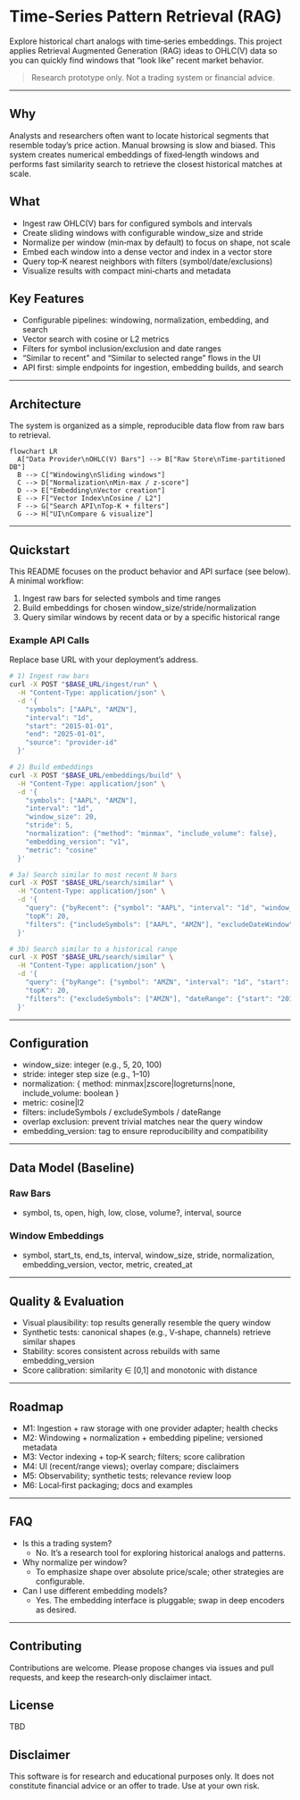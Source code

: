 # Time‑Series Pattern Retrieval (RAG)

Explore historical chart analogs with time‑series embeddings. This project applies Retrieval Augmented Generation (RAG) ideas to OHLC(V) data so you can quickly find windows that “look like” recent market behavior.

> Research prototype only. Not a trading system or financial advice.

---

## Why
Analysts and researchers often want to locate historical segments that resemble today’s price action. Manual browsing is slow and biased. This system creates numerical embeddings of fixed‑length windows and performs fast similarity search to retrieve the closest historical matches at scale.

## What
- Ingest raw OHLC(V) bars for configured symbols and intervals
- Create sliding windows with configurable window_size and stride
- Normalize per window (min‑max by default) to focus on shape, not scale
- Embed each window into a dense vector and index in a vector store
- Query top‑K nearest neighbors with filters (symbol/date/exclusions)
- Visualize results with compact mini‑charts and metadata

## Key Features
- Configurable pipelines: windowing, normalization, embedding, and search
- Vector search with cosine or L2 metrics
- Filters for symbol inclusion/exclusion and date ranges
- “Similar to recent” and “Similar to selected range” flows in the UI
- API first: simple endpoints for ingestion, embedding builds, and search

---

## Architecture
The system is organized as a simple, reproducible data flow from raw bars to retrieval.

```mermaid
flowchart LR
  A["Data Provider\nOHLC(V) Bars"] --> B["Raw Store\nTime‑partitioned DB"]
  B --> C["Windowing\nSliding windows"]
  C --> D["Normalization\nMin‑max / z‑score"]
  D --> E["Embedding\nVector creation"]
  E --> F["Vector Index\nCosine / L2"]
  F --> G["Search API\nTop‑K + filters"]
  G --> H["UI\nCompare & visualize"]
```

---

## Quickstart
This README focuses on the product behavior and API surface (see below). A minimal workflow:
1) Ingest raw bars for selected symbols and time ranges
2) Build embeddings for chosen window_size/stride/normalization
3) Query similar windows by recent data or by a specific historical range

### Example API Calls
Replace base URL with your deployment’s address.

```bash
# 1) Ingest raw bars
curl -X POST "$BASE_URL/ingest/run" \
  -H "Content-Type: application/json" \
  -d '{
    "symbols": ["AAPL", "AMZN"],
    "interval": "1d",
    "start": "2015-01-01",
    "end": "2025-01-01",
    "source": "provider-id"
  }'

# 2) Build embeddings
curl -X POST "$BASE_URL/embeddings/build" \
  -H "Content-Type: application/json" \
  -d '{
    "symbols": ["AAPL", "AMZN"],
    "interval": "1d",
    "window_size": 20,
    "stride": 5,
    "normalization": {"method": "minmax", "include_volume": false},
    "embedding_version": "v1",
    "metric": "cosine"
  }'

# 3a) Search similar to most recent N bars
curl -X POST "$BASE_URL/search/similar" \
  -H "Content-Type: application/json" \
  -d '{
    "query": {"byRecent": {"symbol": "AAPL", "interval": "1d", "window_size": 20}},
    "topK": 20,
    "filters": {"includeSymbols": ["AAPL", "AMZN"], "excludeDateWindow": {"before": 10, "after": 10}}
  }'

# 3b) Search similar to a historical range
curl -X POST "$BASE_URL/search/similar" \
  -H "Content-Type: application/json" \
  -d '{
    "query": {"byRange": {"symbol": "AMZN", "interval": "1d", "start": "2020-03-01", "end": "2020-04-01"}},
    "topK": 20,
    "filters": {"excludeSymbols": ["AMZN"], "dateRange": {"start": "2010-01-01", "end": "2024-12-31"}}
  }'
```

---

## Configuration
- window_size: integer (e.g., 5, 20, 100)
- stride: integer step size (e.g., 1–10)
- normalization: { method: minmax|zscore|logreturns|none, include_volume: boolean }
- metric: cosine|l2
- filters: includeSymbols / excludeSymbols / dateRange
- overlap exclusion: prevent trivial matches near the query window
- embedding_version: tag to ensure reproducibility and compatibility

---

## Data Model (Baseline)
### Raw Bars
- symbol, ts, open, high, low, close, volume?, interval, source

### Window Embeddings
- symbol, start_ts, end_ts, interval, window_size, stride, normalization, embedding_version, vector, metric, created_at

---

## Quality & Evaluation
- Visual plausibility: top results generally resemble the query window
- Synthetic tests: canonical shapes (e.g., V‑shape, channels) retrieve similar shapes
- Stability: scores consistent across rebuilds with same embedding_version
- Score calibration: similarity ∈ [0,1] and monotonic with distance

---

## Roadmap
- M1: Ingestion + raw storage with one provider adapter; health checks
- M2: Windowing + normalization + embedding pipeline; versioned metadata
- M3: Vector indexing + top‑K search; filters; score calibration
- M4: UI (recent/range views); overlay compare; disclaimers
- M5: Observability; synthetic tests; relevance review loop
- M6: Local‑first packaging; docs and examples

---

## FAQ
- Is this a trading system?
  - No. It’s a research tool for exploring historical analogs and patterns.
- Why normalize per window?
  - To emphasize shape over absolute price/scale; other strategies are configurable.
- Can I use different embedding models?
  - Yes. The embedding interface is pluggable; swap in deep encoders as desired.

---

## Contributing
Contributions are welcome. Please propose changes via issues and pull requests, and keep the research‑only disclaimer intact.

## License
TBD

## Disclaimer
This software is for research and educational purposes only. It does not constitute financial advice or an offer to trade. Use at your own risk.
